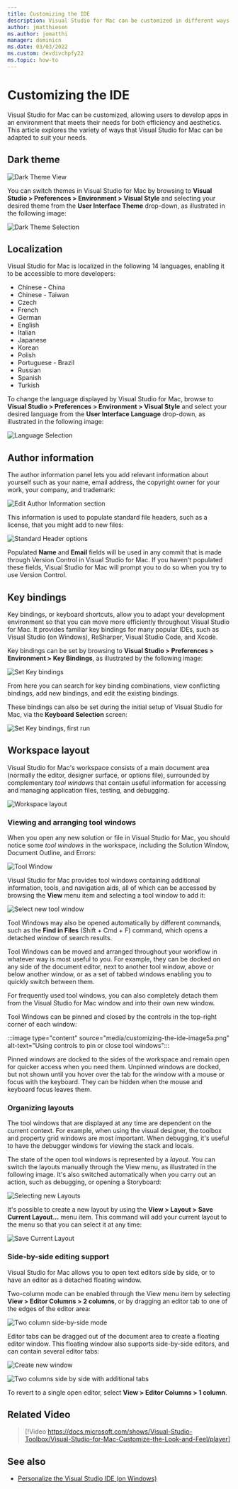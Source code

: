 ```yaml
---
title: Customizing the IDE
description: Visual Studio for Mac can be customized in different ways, allowing users to develop apps in an environment that meets both their efficiency and aesthetic needs. This article explores the different ways Visual Studio for Mac can be adapted to suit your needs.
author: jmatthiesen
ms.author: jomatthi
manager: dominicn
ms.date: 03/03/2022
ms.custom: devdivchpfy22
ms.topic: how-to
---
```

# Customizing the IDE

Visual Studio for Mac can be customized, allowing users to develop apps in an environment that meets their needs for both efficiency and aesthetics. This article explores the variety of ways that Visual Studio for Mac can be adapted to suit your needs.

## Dark theme

![Dark Theme View](media/customizing-the-ide-image7a.png)

You can switch themes in Visual Studio for Mac by browsing to **Visual Studio > Preferences > Environment > Visual Style** and selecting your desired theme from the **User Interface Theme** drop-down, as illustrated in the following image:

![Dark Theme Selection](media/customizing-the-ide-image7b.png)

## Localization

Visual Studio for Mac is localized in the following 14 languages, enabling it to be accessible to more developers:

* Chinese - China
* Chinese - Taiwan
* Czech
* French
* German
* English
* Italian
* Japanese
* Korean
* Polish
* Portuguese - Brazil
* Russian
* Spanish
* Turkish

To change the language displayed by Visual Studio for Mac, browse to  **Visual Studio > Preferences > Environment > Visual Style** and select your desired language from the **User Interface Language** drop-down, as illustrated in the following image:

![Language Selection](media/customizing-the-ide-image11a.png)

## Author information

The author information panel lets you add relevant information about yourself such as your name, email address, the copyright owner for your work, your company, and trademark:

![Edit Author Information section](media/customizing-the-ide-image9a.png)

This information is used to populate standard file headers, such as a license, that you might add to new files:

![Standard Header options](media/customizing-the-ide-image8a.png)

Populated **Name** and **Email** fields will be used in any commit that is made through Version Control in Visual Studio for Mac. If you haven't populated these fields, Visual Studio for Mac will prompt you to do so when you try to use Version Control.

## Key bindings

Key bindings, or keyboard shortcuts, allow you to adapt your development environment so that you can move more efficiently throughout Visual Studio for Mac. It provides familiar key bindings for many popular IDEs, such as Visual Studio (on Windows), ReSharper, Visual Studio Code, and Xcode.

Key bindings can be set by browsing to **Visual Studio > Preferences > Environment > Key Bindings**, as illustrated by the following image:

![Set Key bindings](media/customizing-the-ide-image10a.png)

From here you can search for key binding combinations, view conflicting bindings, add new bindings, and edit the existing bindings.

These bindings can also be set during the initial setup of Visual Studio for Mac, via the **Keyboard Selection** screen:

![Set Key bindings, first run](media/ide-tour-2019-keyboard-shortcut.png)

## Workspace layout

Visual Studio for Mac's workspace consists of a main document area (normally the editor, designer surface, or options file), surrounded by complementary *tool windows* that contain useful information for accessing and managing application files, testing, and debugging.

 ![Workspace layout](media/customizing-the-ide-image1a.png)

### Viewing and arranging tool windows

When you open any new solution or file in Visual Studio for Mac, you should notice some *tool windows* in the workspace, including the Solution Window, Document Outline, and Errors:

![Tool Window](media/customizing-the-ide-image2a.png)

Visual Studio for Mac provides tool windows containing additional information, tools, and navigation aids, all of which can be accessed by browsing the **View** menu item and selecting a tool window to add it:

![Select new tool window](media/customizing-the-ide-image3a.png)

Tool Windows may also be opened automatically by different commands, such as the **Find in Files** (Shift + Cmd + F) command, which opens a detached window of search results.

Tool Windows can be moved and arranged throughout your workflow in whatever way is most useful to you. For example, they can be docked on any side of the document editor, next to another tool window, above or below another window, or as a set of tabbed windows enabling you to quickly switch between them.

For frequently used tool windows, you can also completely detach them from the Visual Studio for Mac window and into their own new window.

Tool Windows can be pinned and closed by the controls in the top-right corner of each window:

:::image type="content" source="media/customizing-the-ide-image5a.png" alt-text="Using controls to pin or close tool windows":::

Pinned windows are docked to the sides of the workspace and remain open for quicker access when you need them. Unpinned windows are docked, but not shown until you hover over the tab for the window with a mouse or focus with the keyboard. They can be hidden when the mouse and keyboard focus leaves them.

### Organizing layouts

The tool windows that are displayed at any time are dependent on the current context. For example, when using the visual designer, the toolbox and property grid windows are most important. When debugging, it's useful to have the debugger windows for viewing the stack and locals.

The state of the open tool windows is represented by a *layout*. You can switch the layouts manually through the View menu, as illustrated in the following image. It's also switched automatically when you carry out an action, such as debugging, or opening a Storyboard:

![Selecting new Layouts](media/customizing-the-ide-image6b.png)

It's possible to create a new layout by using the **View > Layout > Save Current Layout...** menu item. This command will add your current layout to the menu so that you can select it at any time:

![Save Current Layout](media/customizing-the-ide-image6a.png)

### Side-by-side editing support

Visual Studio for Mac allows you to open text editors side by side, or to have an editor as a detached floating window.

Two-column mode can be enabled through the View menu item by selecting **View > Editor Columns > 2 columns**, or by dragging an editor tab to one of the edges of the editor area:

![Two column side-by-side mode](media/customizing-the-ide-sbs.png)

Editor tabs can be dragged out of the document area to create a floating editor window. This floating window also supports side-by-side editors, and can contain several editor tabs:

![Create new window](media/customizing-the-ide-sbs1.png)

![Two columns side by side with additional tabs](media/customizing-the-ide-sbs2.png)

To revert to a single open editor, select **View > Editor Columns > 1 column**.

## Related Video

> [!Video https://docs.microsoft.com/shows/Visual-Studio-Toolbox/Visual-Studio-for-Mac-Customize-the-Look-and-Feel/player]

## See also

- [Personalize the Visual Studio IDE (on Windows)](/visualstudio/ide/personalizing-the-visual-studio-ide)
